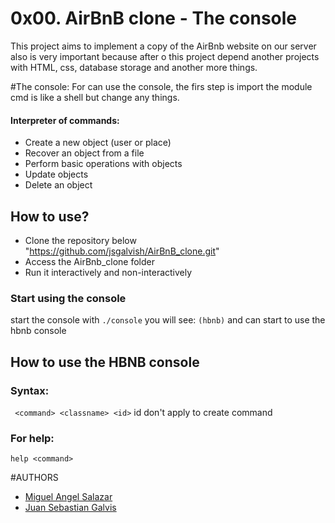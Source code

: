 # 0x00. AirBnB clone - The console


This project aims to implement a copy of the AirBnb website on our server also is very important because after o this project depend another projects with HTML, css, database storage and another more things.

#The console:
For can use the console, the firs step is import the module cmd is like a shell but change any things.

  #### Interpreter of commands:

   * Create a new object (user or place)  
   * Recover an object from a file  
   * Perform basic operations with objects  
   * Update objects  
   * Delete an object  

## How to use?
   * Clone the repository below "https://github.com/jsgalvish/AirBnB_clone.git"  
   * Access the AirBnb_clone folder  
   * Run it interactively and non-interactively  

### Start using the console
start the console with
```./console```
you will see:
```(hbnb)```
and can start to use the hbnb console
## How to use the HBNB console
### Syntax:
``` <command> <classname> <id>```
id don't apply to create command
### For help:
```help <command>```

#AUTHORS
   * [Miguel Angel Salazar](https://github.com/jsgalvish)  
   * [Juan Sebastian Galvis](https://github.com/zelda096)  